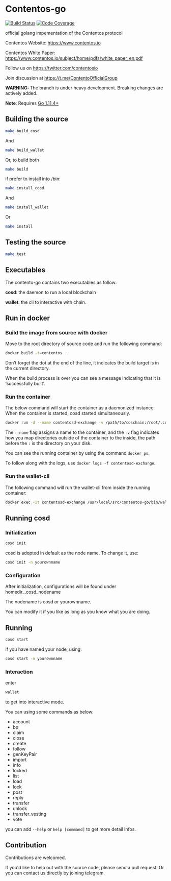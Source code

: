 # Contentos-go
[![Build Status](https://travis-ci.com/coschain/contentos-go.svg?branch=master)](https://travis-ci.com/coschain/contentos-go)
[![Code Coverage](https://codecov.io/gh/coschain/contentos-go/branch/master/graph/badge.svg)](https://codecov.io/gh/coschain/contentos-go)

official golang impementation of the Contentos protocol

Contentos Website: https://www.contentos.io

Contentos White Paper: https://www.contentos.io/subject/home/pdfs/white_paper_en.pdf

Follow us on https://twitter.com/contentosio

Join discussion at https://t.me/ContentoOfficialGroup

**WARNING:** The branch is under heavy development. Breaking changes are actively added.

**Note**: Requires [Go 1.11.4+](https://golang.org/dl/)

## Building the source

```bash
make build_cosd
```

And

```bash
make build_wallet
```

Or, to build both

```bash
make build
```

if prefer to install into /bin:

```bash
make install_cosd
```

And

```bash
make install_wallet
```

Or

```bash
make install
```

## Testing the source

```bash
make test
```

## Executables
The contento-go contains two executables as follow:

**cosd**: the daemon to run a local blockchain

**wallet**: the cli to interactive with chain.

## Run in docker

### Build the image from source with docker

Move to the root directory of source code and run the following command:

```bash
docker build -t=contentos .
```

Don’t forget the dot at the end of the line, it indicates the build target is in the current directory.

When the build process is over you can see a message indicating that it is ‘successfully built’.

### Run the container

The below command will start the container as a daemonized instance. When the container is started, cosd started simultaneously.

```bash
docker run -d --name contentosd-exchange -v /path/to/coschain:/root/.coschain contentos

```
The `--name` flag assigns a name to the container, and the `-v` flag indicates how you map directories outside of the container to the inside, the path before the `:` is the directory on your disk.

You can see the running container by using the command  `docker ps`.

To follow along with the logs, use `docker logs -f contentosd-exchange`.

### Run the wallet-cli

The following command will run the wallet-cli from inside the running container:

```bash
docker exec -it contentosd-exchange /usr/local/src/contentos-go/bin/wallet-cli

```

## Running cosd

### Initialization

```bash
cosd init
```

cosd is adopted in default as the node name. To change it, use:

```bash
cosd init -n yourownname
```

### Configuration
After initialization, configurations will be found under homedir_.cosd_nodename

The nodename is cosd or yourownname.

You can modify it if you like as long as you know what you are doing.

## Running

```bash
cosd start
```

if you have named your node, using:

```bash
cosd start -n yourownname
```

### Interaction
enter

```bash
wallet
```

to get into interactive mode.

You can using some commands as below:

* account
* bp
* claim
* close
* create
* follow
* genKeyPair
* import
* info
* locked
* list
* load
* lock
* post
* reply
* transfer
* unlock
* transfer_vesting
* vote

you can add `--help` or `help [command]` to get more detail infos.

## Contribution
Contributions are welcomed.

If you'd like to help out with the source code, please send a pull request. Or you can contact us directly by joining telegram.